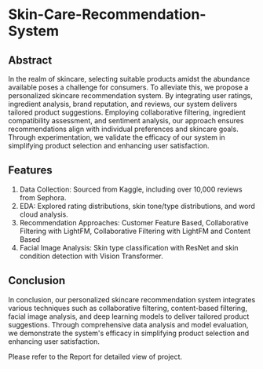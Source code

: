 # Skin-Care-Recommendation-System

## Abstract
In the realm of skincare, selecting suitable products amidst the abundance available poses a challenge for consumers. To alleviate this, we propose a personalized skincare recommendation system. By integrating user ratings, ingredient analysis, brand reputation, and reviews, our system delivers tailored product suggestions. Employing collaborative filtering, ingredient compatibility assessment, and sentiment analysis, our approach ensures recommendations align with individual preferences and skincare goals. Through experimentation, we validate the efficacy of our system in simplifying product selection and enhancing user satisfaction.

## Features

1) Data Collection: Sourced from Kaggle, including over 10,000 reviews from Sephora.
2) EDA: Explored rating distributions, skin tone/type distributions, and word cloud analysis.
3) Recommendation Approaches: Customer Feature Based, Collaborative Filtering with LightFM, Collaborative Filtering with LightFM and Content Based
4) Facial Image Analysis: Skin type classification with ResNet and skin condition detection with Vision Transformer.

## Conclusion

In conclusion, our personalized skincare recommendation system integrates various techniques such as collaborative filtering, content-based filtering, facial image analysis, and deep learning models to deliver tailored product suggestions. Through comprehensive data analysis and model evaluation, we demonstrate the system's efficacy in simplifying product selection and enhancing user satisfaction.

Please refer to the Report for detailed view of project.
